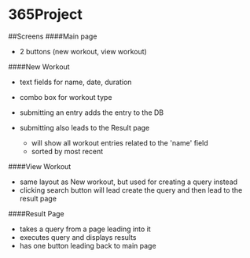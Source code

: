 # 365Project

##Screens
####Main page
- 2 buttons (new workout, view workout)


####New Workout
- text fields for name, date, duration
- combo box for workout type

- submitting an entry adds the entry to the DB
- submitting also leads to the Result page
	- will show all workout entries related to the 'name' field
	- sorted by most recent

####View Workout
- same layout as New workout, but used for creating a query instead
- clicking search button will lead create the query and then lead to the result page

####Result Page
- takes a query from a page leading into it
- executes query and displays results
- has one button leading back to main page
